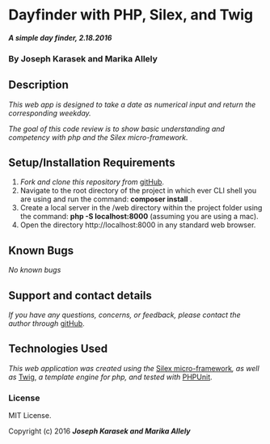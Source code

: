 # Dayfinder with PHP, Silex, and Twig

#### _A simple day finder, 2.18.2016_

### By Joseph Karasek and Marika Allely

## Description

_This web app is designed to take a date as numerical input and return the corresponding weekday._

_The goal of this code review is to show basic understanding and competency with php and the Silex micro-framework._

## Setup/Installation Requirements

1. _Fork and clone this repository from_ [gitHub](https://github.com/MBAllely/datefinder-php.git).
2. Navigate to the root directory of the project in which ever CLI shell you are using and run the command: __composer install__ .
3. Create a local server in the /web directory within the project folder using the command: __php -S localhost:8000__ (assuming you are using a mac).
4. Open the directory http://localhost:8000 in any standard web browser.

## Known Bugs

_No known bugs_

## Support and contact details

_If you have any questions, concerns, or feedback, please contact the author through_ [gitHub](https://github.com/MBAllely/datefinder-php.git).

## Technologies Used

_This web application was created using the_  [Silex micro-framework](http://silex.sensiolabs.org/)_, as well as_ [Twig](http://twig.sensiolabs.org/), _a template engine for php, and tested with_ [PHPUnit](https://phpunit.de/).

### License

MIT License.

Copyright (c) 2016 **_Joseph Karasek and Marika Allely_**
